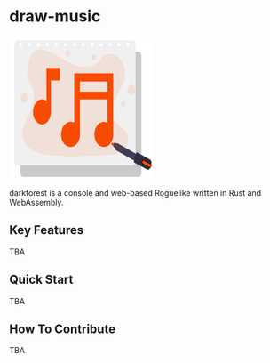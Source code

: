 # draw-music

<img src="./media/logo.png" width=256 height=256 />

darkforest is a console and web-based Roguelike written in Rust and WebAssembly.

## Key Features

TBA

## Quick Start

TBA

## How To Contribute

TBA
